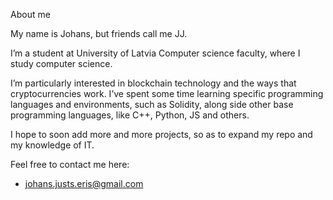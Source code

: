About me

My name is Johans, but friends call me JJ.

I’m a student at University of Latvia Computer science faculty, where I study computer science.

I’m particularly interested in blockchain technology and the ways that cryptocurrencies work. I’ve spent some time learning specific programming languages and environments, such as Solidity, along side other base programming languages, like C++, Python, JS and others.

I hope to soon add more and more projects, so as to expand my repo and my knowledge of IT.

Feel free to contact me here:

- johans.justs.eris@gmail.com


<!---
JJeris/JJeris is a ✨ special ✨ repository because its `README.md` (this file) appears on your GitHub profile.
You can click the Preview link to take a look at your changes.
--->
